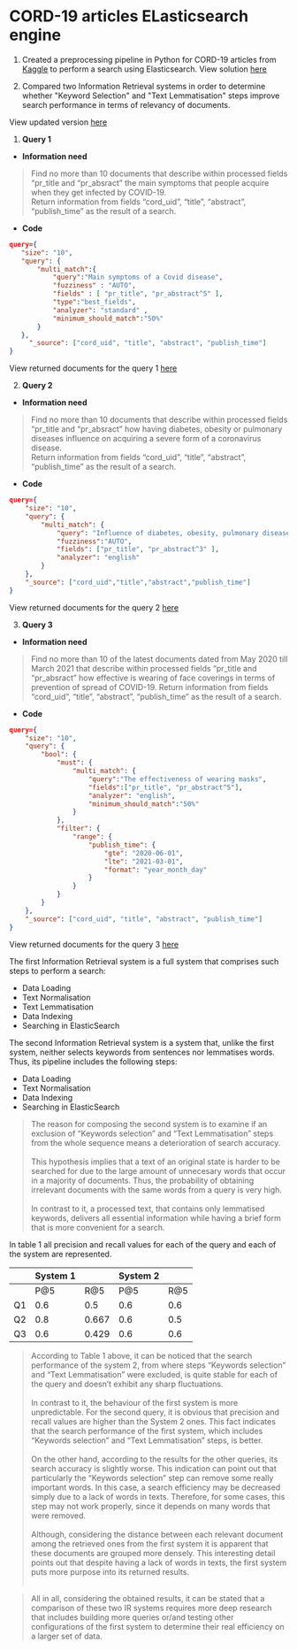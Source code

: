 # CORD-19 articles ELasticsearch engine
1. Created a preprocessing pipeline in Python for CORD-19 articles from [Kaggle]( https://www.kaggle.com/allen-institute-for-ai/CORD-19-research-challenge) to perform a search using Elasticsearch.
View solution [here](https://nbviewer.jupyter.org/github/BlinkovYevhenGit/CORD-19_articles_ELasticsearch_engine/blob/main/Assignment%201/Information_Retrieval_Assignment_1_2003667.ipynb)

2. Compared two Information Retrieval systems in order to determine whether "Keyword Selection" and "Text Lemmatisation" steps improve search performance in terms of relevancy of documents.

View updated version [here](https://github.com/BlinkovYevhenGit/CORD-19_articles_ELasticsearch_engine/blob/main/Assignment%201/Information%20Retrieval.py)

1. **Query 1**

* **Information need** 
 
>Find no more than 10 documents that describe within processed fields “pr_title  and “pr_absract” the main symptoms that people acquire when they get infected by COVID-19. <br> Return information from fields “cord_uid”, “title”, “abstract”, “publish_time” as the result of a search.
* **Code**

 ```json
 query={
    "size": "10",
    "query": {
        "multi_match":{
            "query":"Main symptoms of a Covid disease",
            "fuzziness" : "AUTO",
            "fields" : [ "pr_title", "pr_abstract^5" ],
            "type":"best_fields",
            "analyzer": "standard" ,
            "minimum_should_match":"50%"
        }
    },
      "_source": ["cord_uid", "title", "abstract", "publish_time"]
}
```

View returned documents for the query 1 [here](https://nbviewer.jupyter.org/github/BlinkovYevhenGit/CORD-19_articles_ELasticsearch_engine/blob/main/Assignment%201/query_1_results.html)

2. **Query 2**

* **Information need** 

>Find no more than 10 documents that describe within processed fields “pr_title  and “pr_absract” how having diabetes, obesity or pulmonary diseases influence on acquiring a severe form of a coronavirus disease. <br>
Return information from fields “cord_uid”, “title”, “abstract”, “publish_time” as the result of a search.

* **Code**

```json
query={
    "size": "10",
    "query": {
        "multi_match": {
            "query": "Influence of diabetes, obesity, pulmonary diseases on acquiring a severe form of Coronavirus disease",
            "fuzziness":"AUTO",
            "fields": ["pr_title", "pr_abstract^3" ],
            "analyzer": "english"
        }
    },
    "_source": ["cord_uid","title","abstract","publish_time"]
}
```

View returned documents for the query 2 [here](https://nbviewer.jupyter.org/github/BlinkovYevhenGit/CORD-19_articles_ELasticsearch_engine/blob/main/Assignment%201/query_2_results.html)

3. **Query 3**

* **Information need** 

>Find no more than 10 of the latest documents dated from May 2020 till March 2021 that describe within processed fields “pr_title  and “pr_absract” how effective is wearing of face coverings in terms of prevention of spread of COVID-19.
Return information from fields “cord_uid”, “title”, “abstract”, “publish_time” as the result of a search.

* **Code**

```json
query={
    "size": "10",
    "query": {
        "bool": {
            "must": {
                "multi_match": {
                    "query":"The effectiveness of wearing masks",
                    "fields":["pr_title", "pr_abstract^5"],
                    "analyzer": "english",
                    "minimum_should_match":"50%"
                }
            },
            "filter": {
                "range": {
                    "publish_time": {
                        "gte": "2020-06-01",
                        "lte": "2021-03-01",
                        "format": "year_month_day"
                    }
                }
            }
        }
    },
    "_source": ["cord_uid", "title", "abstract", "publish_time"]
}
```

View returned documents for the query 3 [here](https://nbviewer.jupyter.org/github/BlinkovYevhenGit/CORD-19_articles_ELasticsearch_engine/blob/main/Assignment%201/query_3_results.html)

The first Information Retrieval system is a full system that comprises such steps to perform a search:
*	Data Loading
*	Text Normalisation
*	Text Lemmatisation
*	Data Indexing
*	Searching in ElasticSearch

The second Information Retrieval system is a system that, unlike the first system, neither selects keywords  from sentences nor lemmatises words. Thus, its pipeline includes the following steps:
*	 Data Loading
*	Text Normalisation
*	Data Indexing
*	Searching in ElasticSearch

>The reason for composing the second system is to examine if an exclusion of “Keywords selection” and “Text Lemmatisation” steps from the whole sequence means a deterioration of search accuracy.<br><br>
This hypothesis implies that a text of an original state is harder to be searched for due to the large amount of unnecesary words that occur in a majority of documents. Thus, the probability of obtaining irrelevant documents with the same words from a query is very high.<br><br>
In contrast to it, a processed text, that contains only lemmatised keywords, delivers all essential information while having a brief form that is more convenient for a search.

In table 1 all precision and recall values for each of the query and each of the system are represented.

|    |   System 1      ||    System 2   ||
|----|----------|-------|----------|-----|
|    | P@5      | R@5   | P@5      | R@5 |
| Q1 | 0.6      | 0.5   | 0.6      | 0.6 |
| Q2 | 0.8      | 0.667 | 0.6      | 0.5 |
| Q3 | 0.6      | 0.429 | 0.6      | 0.6 |


>According to Table 1 above, it can be noticed that the search performance of the system 2,  from where steps “Keywords selection” and “Text Lemmatisation” were excluded,  is quite stable for each of the query and doesn’t exhibit any sharp fluctuations.<br><br> 
In contrast to it, the behaviour of the first system is more unpredictable. For the second query, it is obvious that precision and recall values are higher than the System 2 ones. This fact indicates that the search performance of the first system, which includes “Keywords selection” and “Text Lemmatisation” steps, is better.<br><br> 
On the other hand, according to the results for the other queries, its search accuracy is slightly worse. This indication can point out that particularly the “Keywords selection” step can remove some really important words. In this case, a search efficiency may be decreased simply due to a lack of words in texts. Therefore, for some cases,  this step may not work properly, since it depends on many words that were removed.<br><br>
Although, considering the distance between each relevant document among the retrieved ones from the first system it is apparent that these documents are grouped more densely.  This interesting detail points out that despite having a lack of words in texts, the first system puts more purpose into its returned results.<br><br>

>All in all, considering the obtained results, it can be stated that a comparison of these two IR systems requires more deep research that includes building more queries or/and testing other configurations of the first system to determine their real efficiency on a larger set of data.
